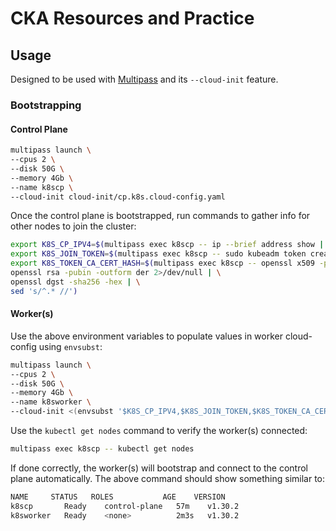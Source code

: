 # CKA Resources and Practice

## Usage

Designed to be used with [Multipass](https://multipass.run) and its `--cloud-init` feature.

### Bootstrapping

#### Control Plane

```bash
multipass launch \
--cpus 2 \
--disk 50G \
--memory 4Gb \
--name k8scp \
--cloud-init cloud-init/cp.k8s.cloud-config.yaml
```

Once the control plane is bootstrapped, run commands to gather info for other nodes to join the cluster:

```bash
export K8S_CP_IPV4=$(multipass exec k8scp -- ip --brief address show | grep ens3 | awk '{print $3}' | cut -d / -f 1)
export K8S_JOIN_TOKEN=$(multipass exec k8scp -- sudo kubeadm token create)
export K8S_TOKEN_CA_CERT_HASH=$(multipass exec k8scp -- openssl x509 -pubkey -in /etc/kubernetes/pki/ca.crt | \
openssl rsa -pubin -outform der 2>/dev/null | \
openssl dgst -sha256 -hex | \
sed 's/^.* //')
```

#### Worker(s)

Use the above environment variables to populate values in worker cloud-config using `envsubst`:

```bash
multipass launch \
--cpus 2 \
--disk 50G \
--memory 4Gb \
--name k8sworker \
--cloud-init <(envsubst '$K8S_CP_IPV4,$K8S_JOIN_TOKEN,$K8S_TOKEN_CA_CERT_HASH' < cloud-init/worker.k8s.cloud-config.yaml)
```

Use the `kubectl get nodes` command to verify the worker(s) connected:

```bash
multipass exec k8scp -- kubectl get nodes
```

If done correctly, the worker(s) will bootstrap and connect to the control plane automatically. The above command should show something similar to:

```bash
NAME     STATUS   ROLES           AGE    VERSION
k8scp       Ready    control-plane   57m    v1.30.2
k8sworker   Ready    <none>          2m3s   v1.30.2
```
